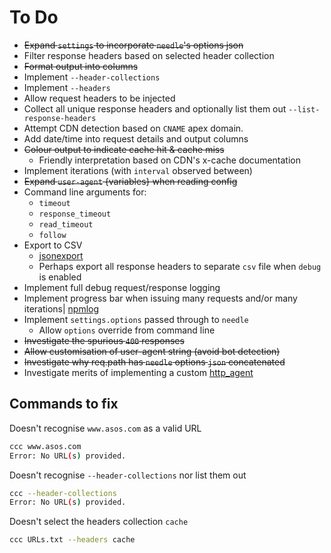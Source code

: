 # To Do

* ~~Expand `settings` to incorporate `needle`'s options json~~
* Filter response headers based on selected header collection
* ~~Format output into columns~~
* Implement `--header-collections`
* Implement `--headers`
* Allow request headers to be injected
* Collect all unique response headers and optionally list them out `--list-response-headers`
* Attempt CDN detection based on `CNAME` apex domain.
* Add date/time into request details and output columns
* ~~Colour output to indicate cache hit & cache miss~~
  * Friendly interpretation based on CDN's x-cache documentation
* Implement iterations (with `interval` observed between)
* ~~Expand `user-agent` {variables} when reading config~~
* Command line arguments for:
  * `timeout`
  * `response_timeout`
  * `read_timeout`
  * `follow`
* Export to CSV
  * [jsonexport](https://www.npmjs.com/package/jsonexport)
  * Perhaps export all response headers to separate `csv` file when `debug` is enabled
* Implement full debug request/response logging
* Implement progress bar when issuing many requests and/or many iterations| [npmlog](https://www.npmjs.com/package/npmlog)
* Implement `settings.options` passed through to `needle`
  * Allow `options` override from command line
* ~~Investigate the spurious `400` responses~~
* ~~Allow customisation of user-agent string (avoid bot detection)~~
* ~~Investigate why req.path has `needle` options `json` concatenated~~
* Investigate merits of implementing a custom [http_agent](https://nodejs.org/api/http.html#http_class_http_agent)

## Commands to fix

Doesn't recognise `www.asos.com` as a valid URL

```bash
ccc www.asos.com
Error: No URL(s) provided.
```

Doesn't recognise `--header-collections` nor list them out

```bash
ccc --header-collections
Error: No URL(s) provided.
```

Doesn't select the headers collection `cache`

```bash
ccc URLs.txt --headers cache
```
